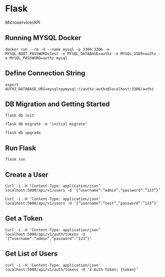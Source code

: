 # Flask
Microservice/API

## Running MYSQL Docker
`docker run --rm -d --name mysql -p 3306:3306 -e MYSQL_ROOT_PASSWORD=test -e MYSQL_DATABASE=authz -e MYSQL_USER=authz -e MYSQL_PASSWORD=authz mysql`

## Define Connection String
`export AUTHZ_DATABASE_URI=mysql+pymysql://authz:authz@localhost:3306/authz`

## DB Migration and Getting Started
`flask db init`

`flask db migrate -m "initial migrate" ` 

`flask db upgrade`

## Run Flask
`flask run`

## Create a User
`Curl -i -H ‘Content-Type: application/json’ localhost:5000/api/v1/users -d ‘{“username”:”admin”,”password”:”123”}’ `

`Curl -i -H ‘Content-Type: application/json’ localhost:5000/api/v1/users -d ‘{“username”:”test”,”password”:”123”}’`

## Get a Token
`Curl -i -H ‘Content-Type: application/json’ localhost:5000/api/v1/auth/tokens -d ‘{“username”:”admin”,”password”:”123”}’ `

## Get List of Users
`curl -i -H 'Content-Type: application/json' localhost:5000/api/v1/auth/tokens -H 'X-Auth-Token: {token}’ `


